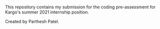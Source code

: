 This repository contains my submission for the coding pre-assessment for Kargo's summer 2021 internship position.

Created by Parthesh Patel.
